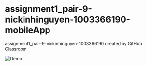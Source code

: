 # assignment1_pair-9-nickinhinguyen-1003366190-mobileApp
assignment1_pair-9-nickinhinguyen-1003366190 created by GitHub Classroom

![Demo](demo.gif)
